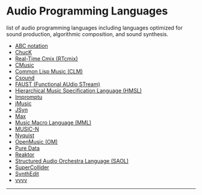 # Audio Programming Languages

list of audio programming languages including languages optimized for sound production, algorithmic composition, and sound 
synthesis.

- <a href="http://abcnotation.com/" >ABC notation</a>
- <a href="http://chuck.cs.princeton.edu/" target="_blank" >ChucK</a>
- <a href="https://en.wikipedia.org/wiki/Real-time_Cmix" target="_blank" >Real-Time Cmix (RTcmix)</a>
- <a href="https://en.wikipedia.org/wiki/CMusic" target="_blank" >CMusic</a>
- <a href="https://ccrma.stanford.edu/software/clm/" target="_blank" >Common Lisp Music (CLM)</a>
- <a href="http://csound.github.io/" target="_blank" >Csound</a>
- <a href="https://en.wikipedia.org/wiki/FAUST_(programming_language)" target="_blank" >FAUST (Functional AUdio STream)</a>
- <a href="http://www.softsynth.com/hmsl/" target="_blank" >Hierarchical Music Specification Language (HMSL)</a>
- <a href="http://impromptu.moso.com.au/" target="_blank" >Impromptu</a>
- <a href="http://explodingart.com/jmusic/" target="_blank" >jMusic</a>
- <a href="http://www.softsynth.com/jsyn/" target="_blank" >JSyn</a>
- <a href="https://cycling74.com/products/max/" target="_blank" >Max</a>
- <a href="http://woolyss.com/chipmusic/chipmusic-mml/ppmck_guide.php" target="_blank" >Music Macro Language (MML)</a>
- <a href="https://en.wikipedia.org/wiki/MUSIC-N" target="_blank" >MUSIC-N</a>
- <a href="http://www.cs.cmu.edu/afs/cs.cmu.edu/project/music/web/music.software.html" target="_blank" >Nyquist </a>
- <a href="http://repmus.ircam.fr/openmusic/home" target="_blank" >OpenMusic (OM)</a>
- <a href="http://puredata.info/" target="_blank" >Pure Data</a>
- <a href="http://www.native-instruments.com/en/products/komplete/synths/reaktor-5/" target="_blank" >Reaktor</a>
- <a href="http://saol.net/" target="_blank" >Structured Audio Orchestra Language (SAOL)</a>
- <a href="http://supercollider.github.io/" target="_blank" >SuperCollider</a>
- <a href="http://www.synthedit.com/" target="_blank" >SynthEdit</a>
- <a href="http://www.vvvv.org/" target="_blank" >vvvv</a>

---
